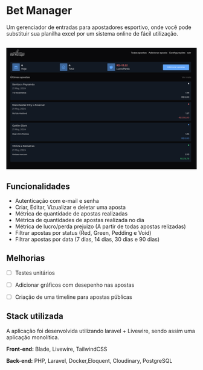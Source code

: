 
# Bet Manager

Um gerenciador de entradas para apostadores esportivo,
onde você pode substituir sua planilha excel por um sistema online de fácil utilização.


##
![App Screenshot](public/images/github.png)


## Funcionalidades

- Autenticação com e-mail e senha
- Criar, Editar, Vizualizar e deletar uma aposta
- Métrica de quantidade de apostas realizadas
- Métrica de quantidades de apostas realizada no dia
- Métrica de lucro/perda prejuizo (A partir de todas apostas relizadas)
- Filtrar apostas por status (Red, Green, Pedding e Void)
- Filtrar apostas por data (7 dias, 14 dias, 30 dias e 90 dias)


## Melhorias

- [ ]  Testes unitários
- [ ]  Adicionar gráficos com desepenho nas apostas
- [ ]  Criação de uma timeline para apostas públicas


## Stack utilizada

A aplicação foi desenvolvida utilizando laravel + Livewire, sendo assim uma aplicação monolítica.

**Front-end:** Blade, Livewire, TailwindCSS

**Back-end:** PHP, Laravel, Docker,Eloquent, Cloudinary, PostgreSQL

